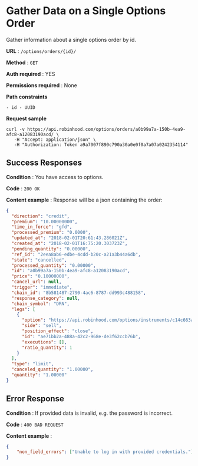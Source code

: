 # Gather Data on a Single Options Order

Gather information about a single options order by id.

**URL** : `/options/orders/{id}/`

**Method** : `GET`

**Auth required** : YES

**Permissions required** : None

**Path constraints**

    - id - UUID

**Request sample**

```
curl -v https://api.robinhood.com/options/orders/a0b99a7a-150b-4ea9-afc8-a12083190acd/ \
   -H "Accept: application/json" \
   -H "Authorization: Token a9a7007f890c790a30a0e0f0a7a07a0242354114"
```

## Success Responses

**Condition** : You have access to options.

**Code** : `200 OK`

**Content example** : Response will be a json containing the order:

```json
{
  "direction": "credit",
  "premium": "10.00000000",
  "time_in_force": "gfd",
  "processed_premium": "0.0000",
  "updated_at": "2018-02-01T20:61:43.286021Z",
  "created_at": "2018-02-01T16:75:20.303723Z",
  "pending_quantity": "0.00000",
  "ref_id": "2eea8ab6-edbe-4cdd-b20c-a21a3b44a6db",
  "state": "cancelled",
  "processed_quantity": "0.00000",
  "id": "a0b99a7a-150b-4ea9-afc8-a12083190acd",
  "price": "0.10000000",
  "cancel_url": null,
  "trigger": "immediate",
  "chain_id": "8b581487-2790-4ac6-8787-dd993c488158",
  "response_category": null,
  "chain_symbol": "DRN",
  "legs": [
    {
      "option": "https://api.robinhood.com/options/instruments/c14c663a-25d8-49c5-bfe6-09ee3681d083/",
      "side": "sell",
      "position_effect": "close",
      "id": "ae71bb2a-488a-42c2-968e-de3f62ccb76b",
      "executions": [],
      "ratio_quantity": 1
    }
  ],
  "type": "limit",
  "canceled_quantity": "1.00000",
  "quantity": "1.00000"
}
```

## Error Response

**Condition** : If provided data is invalid, e.g. the password is incorrect.

**Code** : `400 BAD REQUEST`

**Content example** :

```json
{
    "non_field_errors": ["Unable to log in with provided credentials."]
}
```

